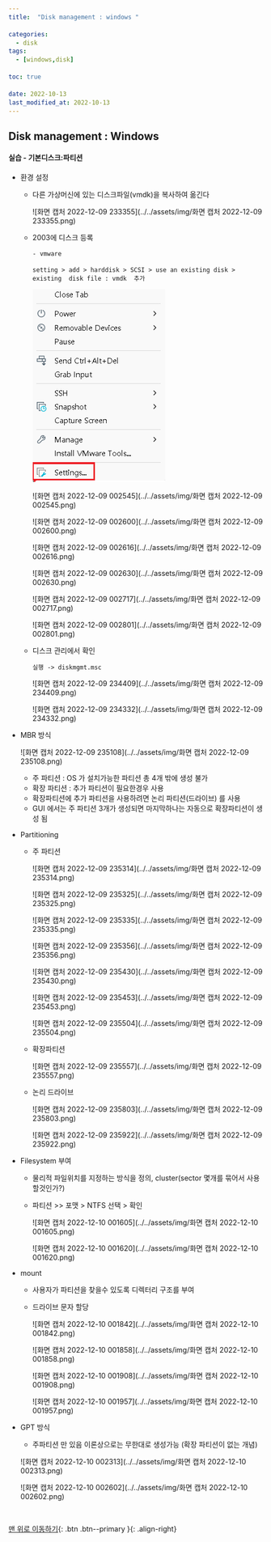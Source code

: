 ```yaml
---
title:  "Disk management : windows "

categories:
  - disk
tags:
  - [windows,disk]

toc: true

date: 2022-10-13
last_modified_at: 2022-10-13
---
```


## Disk management : Windows

#### 실습 - 기본디스크:파티션

- 환경 설정

  - 다른 가상머신에 있는 디스크파일(vmdk)을 복사하여 옮긴다

    ![화면 캡처 2022-12-09 233355](../../assets/img/화면 캡처 2022-12-09 233355.png)

  - 2003에 디스크 등록

    ```
    - vmware 
    
    setting > add > harddisk > SCSI > use an existing disk >
    existing  disk file : vmdk  추가 
    ```

    ![vczvcz](../../assets/img/vczvcz.png)

    ![화면 캡처 2022-12-09 002545](../../assets/img/화면 캡처 2022-12-09 002545.png)

    ![화면 캡처 2022-12-09 002600](../../assets/img/화면 캡처 2022-12-09 002600.png)

    ![화면 캡처 2022-12-09 002616](../../assets/img/화면 캡처 2022-12-09 002616.png)

    ![화면 캡처 2022-12-09 002630](../../assets/img/화면 캡처 2022-12-09 002630.png)

    ![화면 캡처 2022-12-09 002717](../../assets/img/화면 캡처 2022-12-09 002717.png)

    ![화면 캡처 2022-12-09 002801](../../assets/img/화면 캡처 2022-12-09 002801.png)

  - 디스크 관리에서 확인

    ```
    실행 -> diskmgmt.msc
    ```

    ![화면 캡처 2022-12-09 234409](../../assets/img/화면 캡처 2022-12-09 234409.png)

    ![화면 캡처 2022-12-09 234332](../../assets/img/화면 캡처 2022-12-09 234332.png)

- MBR 방식

  ![화면 캡처 2022-12-09 235108](../../assets/img/화면 캡처 2022-12-09 235108.png)

  - 주 파티션 : OS 가 설치가능한 파티션  총 4개 밖에 생성 불가 
  - 확장 파티션 : 추가 파티션이 필요한경우 사용
  - 확장파티션에 추가 파티션을 사용하려면 논리 파티션(드라이브) 를 사용
  - GUI 에서는 주 파티션 3개가 생성되면 마지막하나는 자동으로 확장파티션이 생성 됨

- Partitioning 

  - 주 파티션

    ![화면 캡처 2022-12-09 235314](../../assets/img/화면 캡처 2022-12-09 235314.png)

    ![화면 캡처 2022-12-09 235325](../../assets/img/화면 캡처 2022-12-09 235325.png)

    ![화면 캡처 2022-12-09 235335](../../assets/img/화면 캡처 2022-12-09 235335.png)

    ![화면 캡처 2022-12-09 235356](../../assets/img/화면 캡처 2022-12-09 235356.png)

    ![화면 캡처 2022-12-09 235430](../../assets/img/화면 캡처 2022-12-09 235430.png)

    ![화면 캡처 2022-12-09 235453](../../assets/img/화면 캡처 2022-12-09 235453.png)

    ![화면 캡처 2022-12-09 235504](../../assets/img/화면 캡처 2022-12-09 235504.png)

  - 확장파티션

    ![화면 캡처 2022-12-09 235557](../../assets/img/화면 캡처 2022-12-09 235557.png)

  - 논리 드라이브

    ![화면 캡처 2022-12-09 235803](../../assets/img/화면 캡처 2022-12-09 235803.png)

    ![화면 캡처 2022-12-09 235922](../../assets/img/화면 캡처 2022-12-09 235922.png)

- Filesystem 부여

  - 물리적 파일위치를 지정하는 방식을 정의, cluster(sector 몇개를 묶어서 사용할것인가?)

  - 파티션 >> 포맷 > NTFS 선택 > 확인

    ![화면 캡처 2022-12-10 001605](../../assets/img/화면 캡처 2022-12-10 001605.png)

    ![화면 캡처 2022-12-10 001620](../../assets/img/화면 캡처 2022-12-10 001620.png)

- mount

  - 사용자가 파티션을 찾을수 있도록 디렉터리 구조를 부여 

  - 드라이브 문자 할당

    ![화면 캡처 2022-12-10 001842](../../assets/img/화면 캡처 2022-12-10 001842.png)

    ![화면 캡처 2022-12-10 001858](../../assets/img/화면 캡처 2022-12-10 001858.png)

    ![화면 캡처 2022-12-10 001908](../../assets/img/화면 캡처 2022-12-10 001908.png)

    ![화면 캡처 2022-12-10 001957](../../assets/img/화면 캡처 2022-12-10 001957.png)

- GPT 방식

  - 주파티션 만 있음 이론상으로는 무한대로 생성가능 (확장 파티션이 없는 개념)

  ![화면 캡처 2022-12-10 002313](../../assets/img/화면 캡처 2022-12-10 002313.png)

  ![화면 캡처 2022-12-10 002602](../../assets/img/화면 캡처 2022-12-10 002602.png)

  

<br>

[맨 위로 이동하기](#){: .btn .btn--primary }{: .align-right}